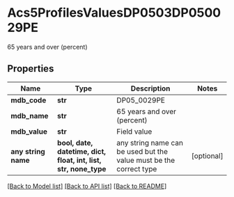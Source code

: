# Acs5ProfilesValuesDP0503DP050029PE

65 years and over (percent)

## Properties
Name | Type | Description | Notes
------------ | ------------- | ------------- | -------------
**mdb_code** | **str** | DP05_0029PE | 
**mdb_name** | **str** | 65 years and over (percent) | 
**mdb_value** | **str** | Field value | 
**any string name** | **bool, date, datetime, dict, float, int, list, str, none_type** | any string name can be used but the value must be the correct type | [optional]

[[Back to Model list]](../README.md#documentation-for-models) [[Back to API list]](../README.md#documentation-for-api-endpoints) [[Back to README]](../README.md)



